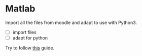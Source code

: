 # Matlab
Import all the files from moodle and adapt to use with Python3. 

- [ ] import files
- [ ] adapt for python

Try to follow [this](https://de.mathworks.com/help/matlab/matlab_external/install-the-matlab-engine-for-python.html) guide.